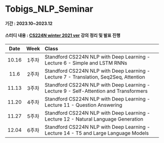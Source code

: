 # Tobigs_NLP_Seminar
#### 기간 : 2023.10~2023.12 
#### 스터디 내용 : [CS224N winter 2021 ver](https://www.youtube.com/playlist?list=PLoROMvodv4rOSH4v6133s9LFPRHjEmbmJ) 강의 정리 및 발표 진행

|Date|Week|Class|
|:---:|:---:|:---|
|10.16|1주차|Standford CS224N NLP with Deep Learning - Lecture 6 - Simple and LSTM RNNs|
|11.6|2주차|Standford CS224N NLP with Deep Learning - Lecture 7 - Translation, Seq2Seq, Attention|
|11.13|3주차|Standford CS224N NLP with Deep Learning - Lecture 9 - Self-Attention and Transformers|
|11.20|4주차|Standford CS224N NLP with Deep Learning - Lecture 11 - Question Answering|
|11.27|5주차|Standford CS224N NLP with Deep Learning - Lecture 12 - Natural Language Generation|
|12.04|6주차|Standford CS224N NLP with Deep Learning - Lecture 14 - T5 and Large Language Models|
